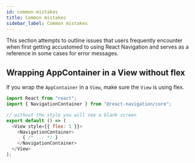 ```yaml
---
id: common-mistakes
title: Common mistakes
sidebar_label: Common mistakes
---
```


This section attempts to outline issues that users frequently encounter when first getting accustomed to using React Navigation and serves as a reference in some cases for error messages.

## Wrapping AppContainer in a View without flex

If you wrap the `AppContainer` in a `View`, make sure the `View` is using flex.

```javascript
import React from "react";
import { NavigationContainer } from "@react-navigation/core";

// without the style you will see a blank screen
export default () => (
  <View style={{ flex: 1 }}>
    <NavigationContainer>
      { /* ... */ }
    </NavigationContainer>
  </View>
);
```
